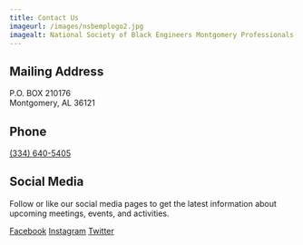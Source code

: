 ```yaml
---
title: Contact Us
imageurl: /images/nsbemplogo2.jpg
imagealt: National Society of Black Engineers Montgomery Professionals
---
```


## Mailing Address

P.O. BOX 210176<br />
Montgomery, AL 36121

## Phone

[(334) 640-5405](tel:3346405405)

## Social Media

Follow or like our social media pages to get the latest information about upcoming meetings, events, and activities.

<p>
    <a class="btn text-white" href="https://www.facebook.com/nsbemp" target="_blank">
        <i class="bi bi-facebook"></i> Facebook</a><span> </span>
    <a class="text-white btn" href="https://www.instagram.com/nsbemp" target="_blank">
        <i class="bi bi-instagram"></i> Instagram</a><span> </span>
    <a class="text-white btn" href="https://twitter.com/nsbemp" target="_blank">
        <i class="bi bi-twitter"></i> Twitter</a>
</p>

